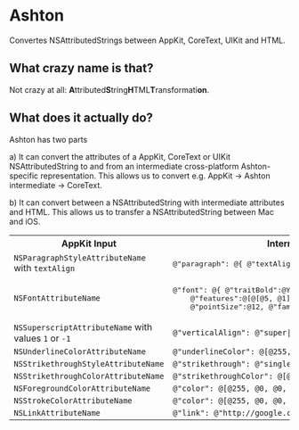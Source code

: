 Ashton
==========================

Convertes NSAttributedStrings between AppKit, CoreText, UIKit and HTML.

What crazy name is that?
------------------------
Not crazy at all: <b>A</b>ttributed<b>S</b>tring<b>H</b>TML<b>T</b>ransformati<b>on</b>.

What does it actually do?
-------------------------
Ashton has two parts

a) It can convert the attributes of a AppKit, CoreText or UIKit NSAttributedString to and from an intermediate cross-platform Ashton-specific representation. This allows us to convert e.g. AppKit -> Ashton intermediate -> CoreText.

b) It can convert between a NSAttributedString with intermediate attributes and HTML. This allows us to transfer a NSAttributedString between Mac and iOS.

<table>
  <tr>
    <th>AppKit Input</th>
    <th>Intermediate</th>
    <th>AppKit Output</th>
  </tr>
  <tr>
    <td><code>NSParagraphStyleAttributeName</code> with <code>textAlign</code></td>
    <td><pre>@"paragraph": @{ @"textAlignment":@"left|right|center" }</pre></td>
    <td><code>NSParagraphStyleAttributeName</code> with <code>textAlign</code></td>
  </tr>
  <tr>
    <td><code>NSFontAttributeName</code></td>
    <td><pre>@"font": @{ @"traitBold":@YES, @"traitItalic":@NO,
    @"features":@[@[@5, @1], @[@14, @1]],
    @"pointSize":@12, @"familyName":@"Helvetica" }</pre></td>
    <td><code>NSFontAttributeName</code></td>
  </tr>
  <tr>
    <td><code>NSSuperscriptAttributeName</code> with values <code>1</code> or <code>-1</code></td>
    <td><code>@"verticalAlign": @"super|sub"</code></td>
    <td><code>NSSuperscriptAttributeName</code></td>
  </tr>
  <tr>
    <td><code>NSUnderlineColorAttributeName</code></td>
    <td><code>@"underlineColor": @[@255, @0, @0, @1.0]</code></td>
    <td><code>NSUnderlineColorAttributeName</code></td>
  </tr>
  <tr>
    <td><code>NSStrikethroughStyleAttributeName</code></td>
    <td><code>@"strikethrough": @"single|thick|double"</code></td>
    <td><code>NSStrikethroughStyleAttributeName</code></td>
  </tr>
  <tr>
    <td><code>NSStrikethroughColorAttributeName</code></td>
    <td><code>@"strikethroughColor": @[@255, @0, @0, @1.0]</code></td>
    <td><code>NSStrikethroughColorAttributeName</code></td>
  </tr>
  <tr>
    <td><code>NSForegroundColorAttributeName</code></td>
    <td><code>@"color": @[@255, @0, @0, @1.0]</code></td>
    <td><code>NSForegroundColorAttributeName</code></td>
  </tr>
  <tr>
    <td><code>NSStrokeColorAttributeName</code></td>
    <td><code>@"color": @[@255, @0, @0, @1.0]</code></td>
    <td><code>NSForegroundColorAttributeName</code></td>
  </tr>
    <tr>
    <td><code>NSLinkAttributeName</code></td>
    <td><code>@"link": @"http://google.com/"</code></td>
    <td><code>NSLinkAttributeName</code></td>
  </tr>
</table>
